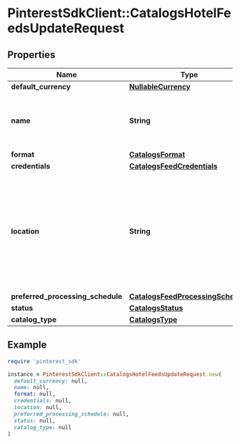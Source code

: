 # PinterestSdkClient::CatalogsHotelFeedsUpdateRequest

## Properties

| Name | Type | Description | Notes |
| ---- | ---- | ----------- | ----- |
| **default_currency** | [**NullableCurrency**](NullableCurrency.md) |  | [optional] |
| **name** | **String** | A human-friendly name associated to a given feed. | [optional] |
| **format** | [**CatalogsFormat**](CatalogsFormat.md) |  | [optional] |
| **credentials** | [**CatalogsFeedCredentials**](CatalogsFeedCredentials.md) |  | [optional] |
| **location** | **String** | The URL where a feed is available for download. This URL is what Pinterest will use to download a feed for processing. | [optional] |
| **preferred_processing_schedule** | [**CatalogsFeedProcessingSchedule**](CatalogsFeedProcessingSchedule.md) |  | [optional] |
| **status** | [**CatalogsStatus**](CatalogsStatus.md) |  | [optional] |
| **catalog_type** | [**CatalogsType**](CatalogsType.md) |  |  |

## Example

```ruby
require 'pinterest_sdk'

instance = PinterestSdkClient::CatalogsHotelFeedsUpdateRequest.new(
  default_currency: null,
  name: null,
  format: null,
  credentials: null,
  location: null,
  preferred_processing_schedule: null,
  status: null,
  catalog_type: null
)
```

